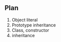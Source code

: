 ## Plan

1. Object literal
2. Prototype inheritance
3. Class, constructor
4. inheritance 













